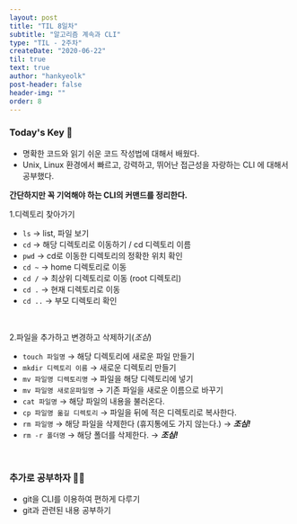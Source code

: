 ```yaml
---
layout: post
title: "TIL 8일차"
subtitle: "알고리즘 계속과 CLI"
type: "TIL - 2주차"
createDate: "2020-06-22"
til: true
text: true
author: "hankyeolk"
post-header: false
header-img: ""
order: 8
---
```


### Today's Key 🔑

- 명확한 코드와 읽기 쉬운 코드 작성법에 대해서 배웠다.
- Unix, Linux 환경에서 빠르고, 강력하고, 뛰어난 접근성을 자랑하는 CLI 에 대해서 공부했다.

**간단하지만 꼭 기억해야 하는 CLI의 커맨드를 정리한다.**

1.디렉토리 찾아가기

- `ls` → list, 파일 보기
- `cd` → 해당 디렉토리로 이동하기 / cd 디렉토리 이름
- `pwd` → cd로 이동한 디렉토리의 정확한 위치 확인
- `cd ~` → home 디렉토리로 이동
- `cd /` → 최상위 디렉토리로 이동 (root 디렉토리)
- `cd .` → 현재 디렉토리로 이동
- `cd ..` → 부모 디렉토리 확인

<br>

2.파일을 추가하고 변경하고 삭제하기(_조심_)

- `touch 파일명` → 해당 디렉토리에 새로운 파일 만들기
- `mkdir 디렉토리 이름` → 새로운 디렉토리 만들기
- `mv 파일명 디렉토리명` → 파일을 해당 디렉토리에 넣기
- `mv 파일명 새로운파일명` → 기존 파일을 새로운 이름으로 바꾸기
- `cat 파일명` → 해당 파일의 내용을 불러온다.
- `cp 파일명 옮길 디렉토리` → 파일을 뒤에 적은 디렉토리로 복사한다.
- `rm 파일명` → 해당 파일을 삭제한다 (휴지통에도 가지 않는다.) → **_조심!_**
- `rm -r 폴더명` → 해당 폴더를 삭제한다. → **_조심!_**

<br>

### 추가로 공부하자 💪🏼

- git을 CLI를 이용하여 편하게 다루기
- git과 관련된 내용 공부하기
